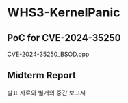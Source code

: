 # WHS3-KernelPanic

## PoC for CVE-2024-35250
CVE-2024-35250_BSOD.cpp

## Midterm Report
발표 자료와 별개의 중간 보고서
